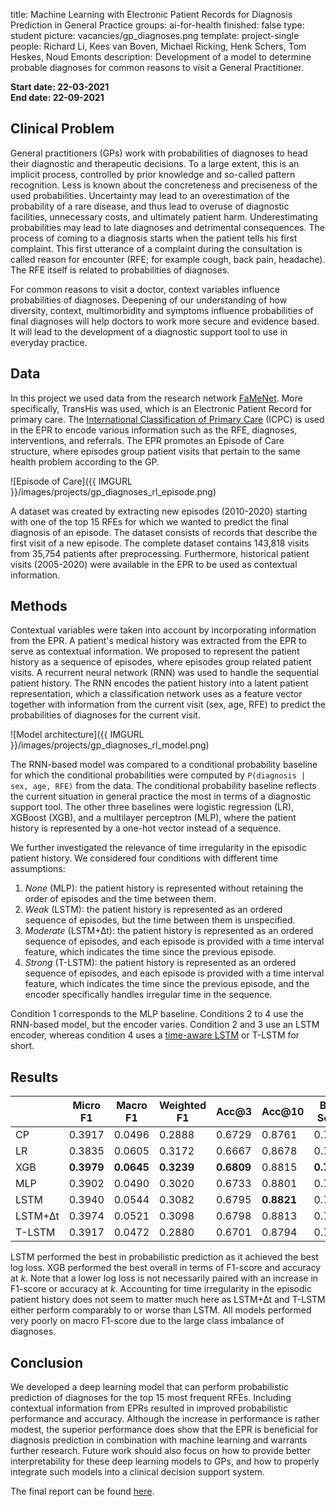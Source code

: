 title: Machine Learning with Electronic Patient Records for Diagnosis Prediction in General Practice
groups: ai-for-health
finished: false
type: student
picture: vacancies/gp_diagnoses.png
template: project-single
people: Richard Li, Kees van Boven, Michael Ricking, Henk Schers, Tom Heskes, Noud Emonts
description: Development of a model to determine probable diagnoses for common reasons to visit a General Practitioner.

**Start date: 22-03-2021** <br>
**End date: 22-09-2021**


## Clinical Problem 
General practitioners (GPs) work with probabilities of diagnoses to head their diagnostic and therapeutic decisions. To a large extent, this is an implicit process, controlled by prior knowledge and so-called pattern recognition. Less is known about the concreteness and preciseness of the used probabilities. Uncertainty may lead to an overestimation of the probability of a rare disease, and thus lead to overuse of diagnostic facilities, unnecessary costs, and ultimately patient harm. Underestimating probabilities may lead to late diagnoses and detrimental consequences. The process of coming to a diagnosis starts when the patient tells his first complaint. This first utterance of a complaint during the consultation is called reason for encounter (RFE; for example cough, back pain, headache). The RFE itself is related to probabilities of diagnoses. 

For common reasons to visit a doctor, context variables influence probabilities of diagnoses. Deepening of our understanding of how diversity, context, multimorbidity and symptoms influence probabilities of final diagnoses will help doctors to work more secure and evidence based. It will lead to the development of a diagnostic support tool to use in everyday practice. 


## Data
In this project we used data from the research network [FaMeNet](www.famenet.nl). More specifically, TransHis was used, which is an Electronic Patient Record for primary care. The [International Classification of Primary Care](https://www.who.int/standards/classifications/other-classifications/international-classification-of-primary-care) (ICPC) is used in the EPR to encode various information such as the RFE, diagnoses, interventions, and referrals. The EPR promotes an Episode of Care structure, where episodes group patient visits that pertain to the same health problem according to the GP.

![Episode of Care]({{ IMGURL }}/images/projects/gp_diagnoses_rl_episode.png)

A dataset was created by extracting new episodes (2010-2020) starting with one of the top 15 RFEs for which we wanted to predict the final diagnosis of an episode. The dataset consists of records that describe the first visit of a new episode. The complete dataset contains 143,818 visits from 35,754 patients after preprocessing. Furthermore, historical patient visits (2005-2020) were available in the EPR to be used as contextual information.


## Methods
Contextual variables were taken into account by incorporating information from the EPR. A patient's medical history was extracted from the EPR to serve as contextual information. We proposed to represent the patient history as a sequence of episodes, where episodes group related patient visits. A recurrent neural network (RNN) was used to handle the sequential patient history. The RNN encodes the patient history into a latent patient representation, which a classification network uses as a feature vector together with information from the current visit (sex, age, RFE) to predict the probabilities of diagnoses for the current visit.

![Model architecture]({{ IMGURL }}/images/projects/gp_diagnoses_rl_model.png)

The RNN-based model was compared to a conditional probability baseline for which the conditional probabilities were computed by `P(diagnosis | sex, age, RFE)` from the data. The conditional probability baseline reflects the current situation in general practice the most in terms of a diagnostic support tool. The other three baselines were logistic regression (LR), XGBoost (XGB), and a multilayer perceptron (MLP), where the patient history is represented by a one-hot vector instead of a sequence.

We further investigated the relevance of time irregularity in the episodic patient history. We considered four conditions with different time assumptions:

1. *None* (MLP): the patient history is represented without retaining the order of episodes and the time between them.
2. *Weak* (LSTM): the patient history is represented as an ordered sequence of episodes, but the time between them is unspecified.
3. *Moderate* (LSTM+∆t): the patient history is represented as an ordered sequence of episodes, and each episode is provided with a time interval feature, which indicates the time since the previous episode.
4. *Strong* (T-LSTM): the patient history is represented as an ordered sequence of episodes, and each episode is provided with a time interval feature, which indicates the time since the previous episode, and the encoder specifically handles irregular time in the sequence.

Condition 1 corresponds to the MLP baseline. Conditions 2 to 4 use the RNN-based model, but the encoder varies. Condition 2 and 3 use an LSTM encoder, whereas condition 4 uses a [time-aware LSTM](https://dl.acm.org/doi/10.1145/3097983.3097997)  or T-LSTM for short.


## Results

|                 | Micro F1   | Macro F1   | Weighted F1 | Acc@3      | Acc@10     | Brier Score | Log Loss   |
|-----------------|------------|------------|-------------|------------|------------|-------------|------------|
| CP              | 0.3917     | 0.0496     | 0.2888      | 0.6729     | 0.8761     | 0.7551      | 2.8868     |
| LR              | 0.3835     | 0.0605     | 0.3172      | 0.6667     | 0.8678     | 0.7644      | 2.3278     |
| XGB             | **0.3979** | **0.0645** | **0.3239**  | **0.6809** | 0.8815     | **0.7480**  | 2.1897     |
| MLP             | 0.3902     | 0.0490     | 0.3020      | 0.6733     | 0.8801     | 0.7530      | 2.1969     |
| LSTM            | 0.3940     | 0.0544     | 0.3082      | 0.6795     | **0.8821** | 0.7521      | **2.1790** |
| LSTM+∆t         | 0.3974     | 0.0521     | 0.3098      | 0.6798     | 0.8813     | 0.7530      | 2.1833     |
| T-LSTM          | 0.3917     | 0.0472     | 0.2880      | 0.6701     | 0.8794     | 0.7548      | 2.1878     |

LSTM performed the best in probabilistic prediction as it achieved the best log loss. XGB performed the best overall in terms of F1-score and accuracy at *k*. Note that a lower log loss is not necessarily paired with an increase in F1-score or accuracy at *k*. 
Accounting for time irregularity in the episodic patient history does not seem to matter much here as LSTM+∆t and T-LSTM either perform comparably to or worse than LSTM.
All models performed very poorly on macro F1-score due to the large class imbalance of diagnoses.


## Conclusion
We developed a deep learning model that can perform probabilistic prediction of diagnoses for the top 15 most frequent RFEs. Including contextual information from EPRs resulted in improved probabilistic performance and accuracy. Although the increase in performance is rather modest, the superior performance does show that the EPR is beneficial for diagnosis prediction in combination with machine learning and warrants further research. Future work should also focus on how to provide better interpretability for these deep learning models to GPs, and how to properly integrate such models into a clinical decision support system.

The final report can be found [here](https://drive.google.com/file/d/1BTd11MKYH4Ho5tPUMf5TIe2vAEfXCSkd/view?usp=sharing).
